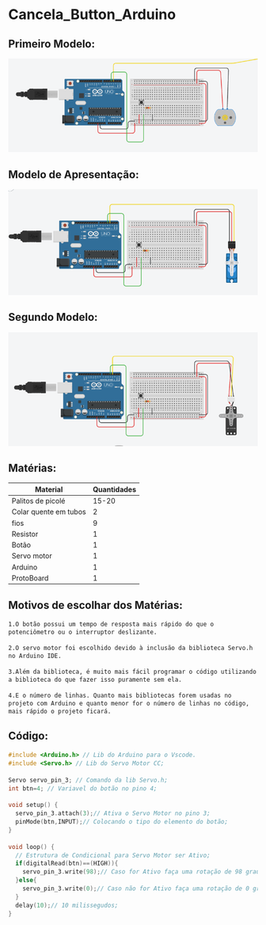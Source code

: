 # Cancela_Button_Arduino
 
## Primeiro Modelo:

<img src="/include/Captura%20de%20tela%20de%202023-08-14%2023-09-54.png">

## Modelo de Apresentação:

<img src="/include/Captura%20de%20tela%20de%202023-08-14%2022-53-30.png">

## Segundo Modelo:

<img src="/include/Captura%20de%20tela%20de%202023-08-14%2023-08-43.png">

## Matérias:

| Material | Quantidades |
| --- | --- |
| Palitos de picolé | 15-20 |
| Colar quente em tubos | 2 |
| fios | 9 |
| Resistor | 1 |
| Botão | 1 |
| Servo motor | 1 |
| Arduino | 1 |
| ProtoBoard | 1 |

## Motivos de escolhar dos Matérias:

```
1.O botão possui um tempo de resposta mais rápido do que o potenciômetro ou o interruptor deslizante.

2.O servo motor foi escolhido devido à inclusão da biblioteca Servo.h no Arduino IDE.
   
3.Além da biblioteca, é muito mais fácil programar o código utilizando a biblioteca do que fazer isso puramente sem ela.
   
4.E o número de linhas. Quanto mais bibliotecas forem usadas no projeto com Arduino e quanto menor for o número de linhas no código, mais rápido o projeto ficará.
```

## Código:

```c++
#include <Arduino.h> // Lib do Arduino para o Vscode.
#include <Servo.h> // Lib do Servo Motor CC;

Servo servo_pin_3; // Comando da lib Servo.h;
int btn=4; // Variavel do botão no pino 4;

void setup() {
  servo_pin_3.attach(3);// Ativa o Servo Motor no pino 3;
  pinMode(btn,INPUT);// Colocando o tipo do elemento do botão;
}

void loop() {
  // Estrutura de Condicional para Servo Motor ser Ativo;
  if(digitalRead(btn)==(HIGH)){
    servo_pin_3.write(98);// Caso for Ativo faça uma rotação de 98 grau;
  }else{
    servo_pin_3.write(0);// Caso não for Ativo faça uma rotação de 0 grau;
  }
  delay(10);// 10 milissegudos;
}
```
